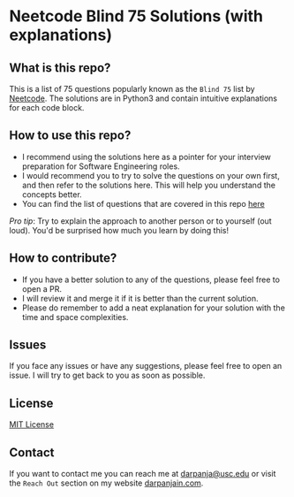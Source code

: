 # Neetcode Blind 75 Solutions (with explanations)

## What is this repo?

This is a list of 75 questions popularly known as the `Blind 75` list by [Neetcode](https://neetcode.io/practice). The solutions are in Python3 and contain intuitive explanations for each code block.

## How to use this repo?
- I recommend using the solutions here as a pointer for your interview preparation for Software Engineering roles. 
- I would recommend you to try to solve the questions on your own first, and then refer to the solutions here. This will help you understand the concepts better.
- You can find the list of questions that are covered in this repo [here](questions_list.md)

_Pro tip_: Try to explain the approach to another person or to yourself (out loud). You'd be surprised how much you learn by doing this!

## How to contribute?

- If you have a better solution to any of the questions, please feel free to open a PR. 
- I will review it and merge it if it is better than the current solution. 
- Please do remember to add a neat explanation for your solution with the time and space complexities.

## Issues
If you face any issues or have any suggestions, please feel free to open an issue. I will try to get back to you as soon as possible.

## License
[MIT License](https://choosealicense.com/licenses/mit/)

## Contact
If you want to contact me you can reach me at [darpanja@usc.edu](darpanja@usc.edu) or visit the `Reach Out` section on my website [darpanjain.com](darpanjain.com).

